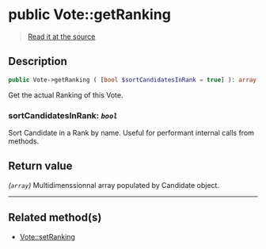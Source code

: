 # public Vote::getRanking

> [Read it at the source](https://github.com/julien-boudry/Condorcet/blob/master/src/Vote.php#L246)

## Description    

```php
public Vote->getRanking ( [bool $sortCandidatesInRank = true] ): array
```

Get the actual Ranking of this Vote.
    

### **sortCandidatesInRank:** *`bool`*   
Sort Candidate in a Rank by name. Useful for performant internal calls from methods.    


## Return value   

*(`array`)* Multidimenssionnal array populated by Candidate object.


---------------------------------------

## Related method(s)      

* [Vote::setRanking](/Docs/api-reference/Vote%20Class/Vote--setRanking.md)    
